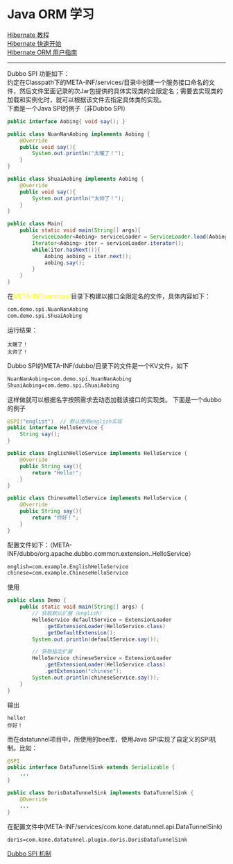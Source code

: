 # Java ORM 学习
[Hibernate 教程](https://www.cnblogs.com/wuwuyong/p/11623352.html)  
[Hibernate 快速开始](https://docs.jboss.org/hibernate/orm/6.6/quickstart/html_single/)  
[Hibernate ORM 用户指南](https://docs.jboss.org/hibernate/stable/orm/userguide/html_single/Hibernate_User_Guide.html)  
___ 
Dubbo SPI 功能如下：  
约定在Classpath下的META-INF/services/目录中创建一个服务接口命名的文件，然后文件里面记录的次Jar包提供的具体实现类的全限定名；需要去实现类的加载和实例化时，就可以根据该文件去指定具体类的实现。  
下面是一个Java SPI的例子（非Dubbo SPI）
```Java
public interface Aobing{ void say(); }

public class NuanNanAobing implements Aobing {
    @Override
    public void say(){
        System.out.println("太暖了！");
    }
}

public class ShuaiAobing implements Aobing {
    @Override
    public void say(){
        System.out.println("太帅了！");
    }
}

public class Main{
    public static void main(String[] args){
        ServiceLoader<Aobing> serviceLoader = ServiceLoader.load(Aobing.class);
        Iterator<Aobing> iter = serviceLoader.iterator();
        while(iter.hasNext()){
            Aobing aobing = iter.next();
            aobing.say();
        }
    }
}
```
在<font color=yellow>META-INF/services/</font>目录下构建以接口全限定名的文件，具体内容如下：
```xml
com.demo.spi.NuanNanAobing
com.demo.spi.ShuaiAobing
```
运行结果：
```text
太暖了！
太帅了！
```
Dubbo SPI的META-INF/dubbo/目录下的文件是一个KV文件，如下
```xml
NuanNanAobing=com.demo.spi.NuanNanAobing
ShuaiAobing=com.demo.spi.ShuaiAobing
```
这样做就可以根据名字按照需求去动态加载该接口的实现类。  下面是一个dubbo的例子
```Java
@SPI("englist")  // 默认使用english实现
public interface HelloService {
    String say();
}

public class EnglishHelloService implements HelloService {
    @Override
    public String say(){
        return "Hello!";
    }
}

public class ChineseHelloService implements HelloService {
    @Override
    public String say(){
        return "你好！";
    }
}
```
配置文件如下：（META-INF/dubbo/org.apache.dubbo.common.extension..HelloService）  
```xml
english=com.example.EnglishHelloService
chinese=com.example.ChineseHelloService
```
使用
```Java
public class Demo {
    public static void main(String[] args) {
        // 获取默认扩展（english）
        HelloService defaultService = ExtensionLoader
            .getExtensionLoader(HelloService.class)
            .getDefaultExtension();
        System.out.println(defaultService.say());

        // 获取指定扩展
        HelloService chineseService = ExtensionLoader
            .getExtensionLoader(HelloService.class)
            .getExtension("chinese");
        System.out.println(chineseService.say());
    }
}
```
输出
```text
hello!
你好！
```
而在datatunnel项目中，所使用的bee库，使用Java SPI实现了自定义的SPI机制。比如：
```Java
@SPI
public interface DataTunnelSink extends Serializable {
    ...
}

public class DorisDataTunnelSink implements DataTunnelSink {
    @Override
    ...
}
```
在配置文件中(META-INF/services/com.kone.datatunnel.api.DataTunnelSink)
```xml
doris=com.kone.datatunnel.plugin.doris.DorisDataTunnelSink
```  
[Dubbo SPI 机制](https://juejin.cn/post/6872138926216511501)  
